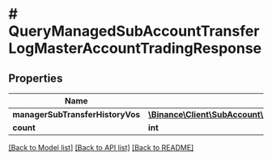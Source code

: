 # # QueryManagedSubAccountTransferLogMasterAccountTradingResponse

## Properties

Name | Type | Description | Notes
------------ | ------------- | ------------- | -------------
**managerSubTransferHistoryVos** | [**\Binance\Client\SubAccount\Model\QueryManagedSubAccountTransferLogMasterAccountInvestorResponseManagerSubTransferHistoryVosInner[]**](QueryManagedSubAccountTransferLogMasterAccountInvestorResponseManagerSubTransferHistoryVosInner.md) |  | [optional]
**count** | **int** |  | [optional]

[[Back to Model list]](../../README.md#models) [[Back to API list]](../../README.md#endpoints) [[Back to README]](../../README.md)
